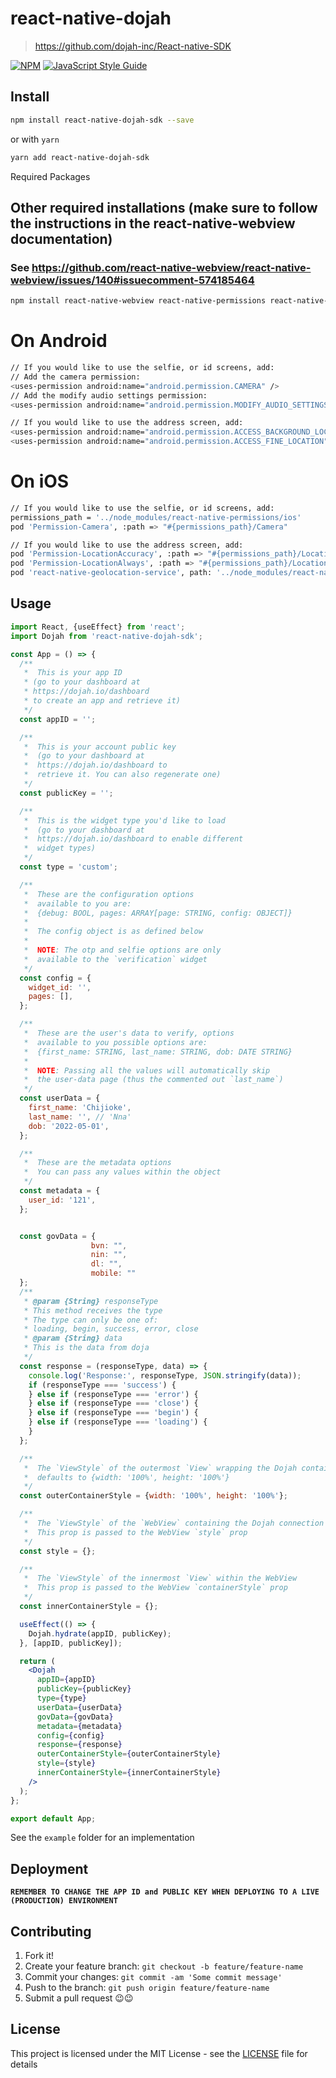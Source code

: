 # react-native-dojah

> https://github.com/dojah-inc/React-native-SDK

[![NPM](https://img.shields.io/npm/v/react-native-dojah.svg)](https://www.npmjs.com/package/react-native-dojah-sdk) [![JavaScript Style Guide](https://img.shields.io/badge/code_style-standard-brightgreen.svg)](https://standardjs.com)


## Install

```sh
npm install react-native-dojah-sdk --save
```

or with `yarn`

```sh
yarn add react-native-dojah-sdk
```

Required Packages
## Other required installations (make sure to follow the instructions in the react-native-webview documentation)
### See https://github.com/react-native-webview/react-native-webview/issues/140#issuecomment-574185464
```sh
npm install react-native-webview react-native-permissions react-native-geolocation-service @react-native-async-storage/async-storage --save
```

# On Android
```sh
// If you would like to use the selfie, or id screens, add:
// Add the camera permission: 
<uses-permission android:name="android.permission.CAMERA" />
// Add the modify audio settings permission:
<uses-permission android:name="android.permission.MODIFY_AUDIO_SETTINGS" />

// If you would like to use the address screen, add:
<uses-permission android:name="android.permission.ACCESS_BACKGROUND_LOCATION" />
<uses-permission android:name="android.permission.ACCESS_FINE_LOCATION" />
```

# On iOS
```sh
// If you would like to use the selfie, or id screens, add:
permissions_path = '../node_modules/react-native-permissions/ios'
pod 'Permission-Camera', :path => "#{permissions_path}/Camera"

// If you would like to use the address screen, add:
pod 'Permission-LocationAccuracy', :path => "#{permissions_path}/LocationAccuracy"
pod 'Permission-LocationAlways', :path => "#{permissions_path}/LocationAlways"
pod 'react-native-geolocation-service', path: '../node_modules/react-native-geolocation-service'
```


## Usage

```jsx
import React, {useEffect} from 'react';
import Dojah from 'react-native-dojah-sdk';

const App = () => {
  /**
   *  This is your app ID
   * (go to your dashboard at
   * https://dojah.io/dashboard
   * to create an app and retrieve it)
   */
  const appID = '';

  /**
   *  This is your account public key
   *  (go to your dashboard at
   *  https://dojah.io/dashboard to
   *  retrieve it. You can also regenerate one)
   */
  const publicKey = '';

  /**
   *  This is the widget type you'd like to load
   *  (go to your dashboard at
   *  https://dojah.io/dashboard to enable different
   *  widget types)
   */
  const type = 'custom';

  /**
   *  These are the configuration options
   *  available to you are:
   *  {debug: BOOL, pages: ARRAY[page: STRING, config: OBJECT]}
   *
   *  The config object is as defined below
   *
   *  NOTE: The otp and selfie options are only
   *  available to the `verification` widget
   */
  const config = {
    widget_id: '',
    pages: [],
  };

  /**
   *  These are the user's data to verify, options
   *  available to you possible options are:
   *  {first_name: STRING, last_name: STRING, dob: DATE STRING}
   *
   *  NOTE: Passing all the values will automatically skip
   *  the user-data page (thus the commented out `last_name`)
   */
  const userData = {
    first_name: 'Chijioke',
    last_name: '', // 'Nna'
    dob: '2022-05-01',
  };

  /**
   *  These are the metadata options
   *  You can pass any values within the object
   */
  const metadata = {
    user_id: '121',
  };


  const govData = {
                  bvn: "",
                  nin: "",
                  dl: "",
                  mobile: ""
  };
  /**
   * @param {String} responseType
   * This method receives the type
   * The type can only be one of:
   * loading, begin, success, error, close
   * @param {String} data
   * This is the data from doja
   */
  const response = (responseType, data) => {
    console.log('Response:', responseType, JSON.stringify(data));
    if (responseType === 'success') {
    } else if (responseType === 'error') {
    } else if (responseType === 'close') {
    } else if (responseType === 'begin') {
    } else if (responseType === 'loading') {
    }
  };

  /**
   *  The `ViewStyle` of the outermost `View` wrapping the Dojah container
   *  defaults to {width: '100%', height: '100%'}
   */
  const outerContainerStyle = {width: '100%', height: '100%'};

  /**
   *  The `ViewStyle` of the `WebView` containing the Dojah connection
   *  This prop is passed to the WebView `style` prop
   */
  const style = {};

  /**
   *  The `ViewStyle` of the innermost `View` within the WebView
   *  This prop is passed to the WebView `containerStyle` prop
   */
  const innerContainerStyle = {};

  useEffect(() => {
    Dojah.hydrate(appID, publicKey);
  }, [appID, publicKey]);

  return (
    <Dojah
      appID={appID}
      publicKey={publicKey}
      type={type}
      userData={userData}
      govData={govData}
      metadata={metadata}
      config={config}
      response={response}
      outerContainerStyle={outerContainerStyle}
      style={style}
      innerContainerStyle={innerContainerStyle}
    />
  );
};

export default App;

```

See the `example` folder for an implementation

## Deployment

**`REMEMBER TO CHANGE THE APP ID and PUBLIC KEY WHEN DEPLOYING TO A LIVE (PRODUCTION) ENVIRONMENT`**

## Contributing

1. Fork it!
2. Create your feature branch: `git checkout -b feature/feature-name`
3. Commit your changes: `git commit -am 'Some commit message'`
4. Push to the branch: `git push origin feature/feature-name`
5. Submit a pull request 😉😉

## License

This project is licensed under the MIT License - see the [LICENSE](LICENSE) file for details
